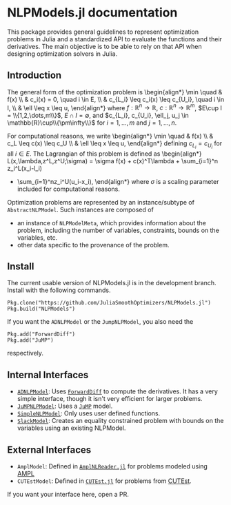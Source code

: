 # NLPModels.jl documentation

This package provides general guidelines to represent optimization problems in
Julia and a standardized API to evaluate the functions and their derivatives.
The main objective is to be able to rely on that API when designing optimization
solvers in Julia.

## Introduction

The general form of the optimization problem is
\begin{align*}
\min \quad & f(x) \\\\
& c_i(x) = 0, \quad i \in E, \\\\
& c_{L_i} \leq c_i(x) \leq c_{U_i}, \quad i \in I, \\\\
& \ell \leq x \leq u,
\end{align*}
where $f:\mathbb{R}^n\rightarrow\mathbb{R}$,
$c:\mathbb{R}^n\rightarrow\mathbb{R}^m$,
$E\cup I = \\{1,2,\dots,m\\}$, $E\cap I = \emptyset$,
and
$c_{L_i}, c_{U_i}, \ell_j, u_j \in \mathbb{R}\cup\\{\pm\infty\\}$
for $i = 1,\dots,m$ and $j = 1,\dots,n$.

For computational reasons, we write
\begin{align*}
\min \quad & f(x) \\\\
& c_L \leq c(x) \leq c_U \\\\
& \ell \leq x \leq u,
\end{align*}
defining $c_{L_i} = c_{U_i}$ for all $i \in E$.
The Lagrangian of this problem is defined as
\begin{align*}
L(x,\lambda,z^L,z^U;\sigma) = \sigma f(x) + c(x)^T\lambda  + \sum_{i=1}^n z_i^L(x_i-l_i)
+ \sum_{i=1}^nz_i^U(u_i-x_i),
\end{align*}
where $\sigma$ is a scaling parameter included for computational reasons.

Optimization problems are represented by an instance/subtype of `AbstractNLPModel`.
Such instances are composed of

- an instance of `NLPModelMeta`, which provides information about the problem,
  including the number of variables, constraints, bounds on the variables, etc.
- other data specific to the provenance of the problem.

## Install

The current usable version of NLPModels.jl is in the development branch.
Install with the following commands.
```
Pkg.clone("https://github.com/JuliaSmoothOptimizers/NLPModels.jl")
Pkg.build("NLPModels")
```
If you want the `ADNLPModel` or the `JumpNLPModel`, you also need the
```
Pkg.add("ForwardDiff")
Pkg.add("JuMP")
```
respectively.

## Internal Interfaces

 - [`ADNLPModel`](@ref): Uses
   [`ForwardDiff`](http://github.com/JuliaDiff/ForwardDiff.jl) to compute the
   derivatives. It has a very simple interface, though it isn't very efficient
   for larger problems.
 - [`JuMPNLPModel`](@ref): Uses a [`JuMP`](https://github.com/JuliaOpt/JuMP.jl) model.
 - [`SimpleNLPModel`](@ref): Only uses user defined functions.
 - [`SlackModel`](@ref): Creates an equality constrained problem with bounds
    on the variables using an existing NLPModel.

## External Interfaces

 - `AmplModel`: Defined in
   [`AmplNLReader.jl`](https://github.com/JuliaSmoothOptimizers/AmplNLReader.jl)
   for problems modeled using [AMPL](http://www.ampl.com)
 - `CUTEstModel`: Defined in
   [`CUTEst.jl`](https://github.com/JuliaSmoothOptimizers/CUTEst.jl) for
   problems from [CUTEst](https://ccpforge.cse.rl.ac.uk/gf/project/cutest/wiki).

If you want your interface here, open a PR.
